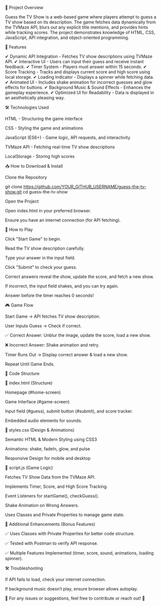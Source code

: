 📌 Project Overview

Guess the TV Show is a web-based game where players attempt to guess a TV show based on its description. The game fetches data dynamically from the TVMaze API, blurs out any explicit title mentions, and provides hints while tracking scores. The project demonstrates knowledge of HTML, CSS, JavaScript, API integration, and object-oriented programming.

🎯 Features

✔ Dynamic API Integration - Fetches TV show descriptions using TVMaze API.
✔ Interactive UI - Users can input their guess and receive instant feedback.
✔ Timer System - Players must answer within 15 seconds.
✔ Score Tracking - Tracks and displays current score and high score using local storage.
✔ Loading Indicator - Displays a spinner while fetching data.
✔ Animated UI - Includes shake animation for incorrect guesses and glow effects for buttons.
✔ Background Music & Sound Effects - Enhances the gameplay experience.
✔ Optimized UI for Readability - Data is displayed in an aesthetically pleasing way.

🛠️ Technologies Used

HTML - Structuring the game interface

CSS - Styling the game and animations

JavaScript (ES6+) - Game logic, API requests, and interactivity

TVMaze API - Fetching real-time TV show descriptions

LocalStorage - Storing high scores

📥 How to Download & Install

Clone the Repository

git clone https://github.com/YOUR_GITHUB_USERNAME/guess-the-tv-show.git
cd guess-the-tv-show

Open the Project

Open index.html in your preferred browser.

Ensure you have an internet connection (for API fetching).

🚀 How to Play

Click "Start Game" to begin.

Read the TV show description carefully.

Type your answer in the input field.

Click "Submit" to check your guess.

Correct answers reveal the show, update the score, and fetch a new show.

If incorrect, the input field shakes, and you can try again.

Answer before the timer reaches 0 seconds!

🎮 Game Flow

Start Game → API fetches TV show description.

User Inputs Guess → Check if correct.

✅ Correct Answer: Unblur the image, update the score, load a new show.

❌ Incorrect Answer: Shake animation and retry.

Timer Runs Out → Display correct answer & load a new show.

Repeat Until Game Ends.

📝 Code Structure

📌 index.html (Structure)

Homepage (#home-screen)

Game Interface (#game-screen)

Input field (#guess), submit button (#submit), and score tracker.

Embedded audio elements for sounds.

🎨 styles.css (Design & Animations)

Semantic HTML & Modern Styling using CSS3

Animations: shake, fadeIn, glow, and pulse

Responsive Design for mobile and desktop

🚀 script.js (Game Logic)

Fetches TV Show Data from the TVMaze API.

Implements Timer, Score, and High Score Tracking.

Event Listeners for startGame(), checkGuess().

Shake Animation on Wrong Answers.

Uses Classes and Private Properties to manage game state.

📌 Additional Enhancements (Bonus Features)

✅ Uses Classes with Private Properties for better code structure.

✅ Tested with Postman to verify API response.

✅ Multiple Features Implemented (timer, score, sound, animations, loading spinner).

🛠️ Troubleshooting

If API fails to load, check your internet connection.

If background music doesn’t play, ensure browser allows autoplay.

📩 For any issues or suggestions, feel free to contribute or reach out! 🚀